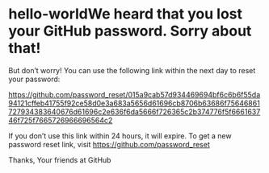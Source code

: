 # hello-worldWe heard that you lost your GitHub password. Sorry about that!

But don’t worry! You can use the following link within the next day to reset your password:

https://github.com/password_reset/015a9cab57d934469694bf6c6b6f55da94121cffeb41755f92ce58d0e3a683a5656d61696cb8706b63686f75646861727934383640676d61696c2e636f6da5666f726365c2b374776f5f666163746f725f7665726966696564c2

If you don’t use this link within 24 hours, it will expire. To get a new password reset link, visit https://github.com/password_reset

Thanks,
Your friends at GitHub

